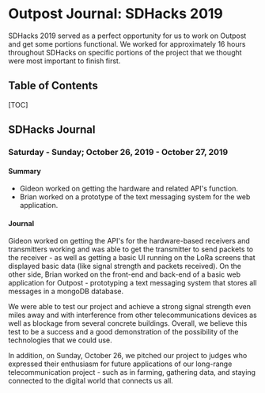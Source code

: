 # Outpost Journal: SDHacks 2019

SDHacks 2019 served as a perfect opportunity for us to work on Outpost and get some portions functional. We worked for approximately 16 hours throughout SDHacks on specific portions of the project that we thought were most important to finish first. 

## Table of Contents

[TOC]

## SDHacks Journal

### Saturday - Sunday; October 26, 2019 - October 27, 2019

#### Summary

* Gideon worked on getting the hardware and related API's function.
* Brian worked on a prototype of the text messaging system for the web application.

#### Journal
Gideon worked on getting the API's for the hardware-based receivers and transmitters working and was able to get the transmitter to send packets to the receiver - as well as getting a basic UI running on the LoRa screens that displayed basic data (like signal strength and packets received). On the other side, Brian worked on the front-end and back-end of a basic web application for Outpost - prototyping a text messaging system that stores all messages in a mongoDB database.

We were able to test our project and achieve a strong signal strength even miles away and with interference from other telecommunications devices as well as blockage from several concrete buildings. Overall, we believe this test to be a success and a good demonstration of the possibility of the technologies that we could use.

In addition, on Sunday, October 26, we pitched our project to judges who expressed their enthusiasm for future applications of our long-range telecommunication project - such as in farming, gathering data, and staying connected to the digital world that connects us all.
